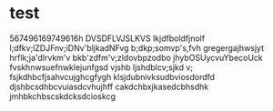 # test
567496169749616h
DVSDFLVJSLKVS
lkjdfboldfjnolf
l;dfkv;lZDJFnv;iDNv'bljkadNFvg
b;dkp;somvp's,fvh
gregergajhwsjyt
hrflk;ja'dlrvkm'v
bkb'zdfm'v;zldovbpzodbo
jhybOSUycvuYbecoUck
fvskhnwsuefnwklejunfgsd
vjshb ljshdblcv;sjkd v;
fsjkdhbcfjsahvcujghcgfygh
klsjdubnivksudbviosdordfd
djshbcsdhbcvuiasdcvhujhff
cakdchbxjkasedcbhsdhk
jmhbkchbscskdcksdcioskcg
